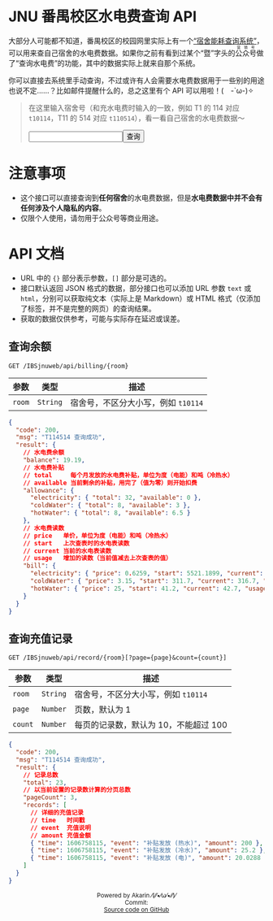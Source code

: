 # JNU 番禺校区水电费查询 API

大部分人可能都不知道，番禺校区的校园网里实际上有一个[“宿舍能耗查询系统”](http://10.136.2.5/IBSjnuweb/)，可以用来查自己宿舍的水电费数据。如果你之前有看到过某个“暨”字头的<ruby>公众号<rt>营销号</rt></ruby>做了“查询水电费”的功能，其中的数据实际上就来自那个系统。

你可以直接去系统里手动查询，不过或许有人会需要水电费数据用于一些别的用途也说不定……？比如邮件提醒什么的，总之这里有个 API 可以用啦！(　-\`ω-)✧

> 在这里输入宿舍号（和充水电费时输入的一致，例如 T1 的 114 对应 `t10114`，T11 的 514 对应 `t110514`），看一看自己宿舍的水电费数据～
>
> <input id="room" type="text"><button id="query">查询</button>

# 注意事项

* 这个接口可以直接查询到**任何宿舍**的水电费数据，但是**水电费数据中并不会有任何涉及个人隐私的内容**。
* 仅限个人使用，请勿用于公众号等商业用途。

# API 文档

* URL 中的 `{}` 部分表示参数，`[]` 部分是可选的。
* 接口默认返回 JSON 格式的数据，部分接口也可以添加 URL 参数 `text` 或 `html`，分别可以获取纯文本（实际上是 Markdown）或 HTML 格式（仅添加了标签，并不是完整的网页）的查询结果。
* 获取的数据仅供参考，可能与实际存在延迟或误差。

## 查询余额

`GET /IBSjnuweb/api/billing/{room}`

| 参数 | 类型 | 描述 |
| - | - | - |
| `room` | `String` | 宿舍号，不区分大小写，例如 `t10114` |

```json
{
  "code": 200,
  "msg": "T114514 查询成功",
  "result": {
    // 水电费余额
    "balance": 19.19,
    // 水电费补贴
    // total     每个月发放的水电费补贴，单位为度（电能）和吨（冷热水）
    // available 当前剩余的补贴，用完了（值为零）则开始扣费
    "allowance": {
      "electricity": { "total": 32, "available": 0 },
      "coldWater": { "total": 8, "available": 3 },
      "hotWater": { "total": 8, "available": 6.5 }
    },
    // 水电费读数
    // price   单价，单位为度（电能）和吨（冷热水）
    // start   上次查表时的水电表读数
    // current 当前的水电表读数
    // usage   增加的读数（当前值减去上次查表的值）
    "bill": {
      "electricity": { "price": 0.6259, "start": 5521.1899, "current": 5670.3599, "usage": 149.17 },
      "coldWater": { "price": 3.15, "start": 311.7, "current": 316.7, "usage": 5 },
      "hotWater": { "price": 25, "start": 41.2, "current": 42.7, "usage": 1.5 }
    }
  }
}
```

## 查询充值记录

`GET /IBSjnuweb/api/record/{room}[?page={page}&count={count}]`

| 参数 | 类型 | 描述 |
| - | - | - |
| `room` | `String` | 宿舍号，不区分大小写，例如 `t10114` |
| `page` | `Number` | 页数，默认为 1 |
| `count` | `Number` | 每页的记录数，默认为 10，不能超过 100 |

```json
{
  "code": 200,
  "msg": "T114514 查询成功",
  "result": {
    // 记录总数
    "total": 23,
    // 以当前设置的记录数计算的分页总数
    "pageCount": 3,
    "records": [
      // 详细的充值记录
      // time   时间戳
      // event  充值说明
      // amount 充值金额
      { "time": 1606758115, "event": "补贴发放 (热水)", "amount": 200 },
      { "time": 1606758115, "event": "补贴发放 (冷水)", "amount": 25.2 },
      { "time": 1606758115, "event": "补贴发放 (电)", "amount": 20.0288 }
    ]
  }
}
```

<p style="text-align:center">
    <small>Powered by Akarin ⁄(⁄⁄•⁄ω⁄•⁄⁄)⁄</small>
    <br>
    <small>Commit: <span id="version"></span></small>
    <br>
    <small><a href="https://github.com/TransparentLC/IBSjnuweb" target="_blank">Source code on GitHub</a></small>
</p>

<script>(()=>{const n=n=>document.getElementById(n),o=n("room");n("query").onclick=()=>o.value&&open(`api/billing/${o.value}?text`),fetch('api/version').then(r=>r.json()).then(r=>n("version").innerText=r.result.commitShort)})()</script>